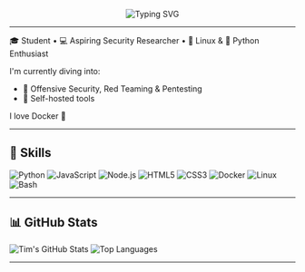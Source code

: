 <p align="center">
  <img src="https://readme-typing-svg.demolab.com?font=Fira+Code&weight=500&size=24&pause=1000&color=00FFAA&center=true&vCenter=true&width=400&lines=Hey+there%2C+I'm+TimBoBN!" alt="Typing SVG" />
</p>

---
🎓 Student • 💻 Aspiring Security Researcher • 🐧 Linux & 🐍 Python Enthusiast 

I'm currently diving into:
- 🔐 Offensive Security, Red Teaming & Pentesting  
- 🧩 Self-hosted tools

I love Docker 🐳

---

## 🧰 Skills

![Python](https://img.shields.io/badge/-Python-333?logo=python&logoColor=ffdd54)
![JavaScript](https://img.shields.io/badge/-JavaScript-333?logo=javascript)
![Node.js](https://img.shields.io/badge/-Node.js-333?logo=node.js)
![HTML5](https://img.shields.io/badge/-HTML5-333?logo=html5)
![CSS3](https://img.shields.io/badge/-CSS3-333?logo=css3)
![Docker](https://img.shields.io/badge/-Docker-333?logo=docker)
![Linux](https://img.shields.io/badge/-Linux-333?logo=linux)
![Bash](https://img.shields.io/badge/-Bash-333?logo=gnu-bash)

---

## 📊 GitHub Stats

![Tim's GitHub Stats](https://github-readme-stats.vercel.app/api?username=TimBoBN&show_icons=true&theme=github_dark)
![Top Languages](https://github-readme-stats.vercel.app/api/top-langs/?username=TimBoBN&layout=compact&theme=github_dark)

---
